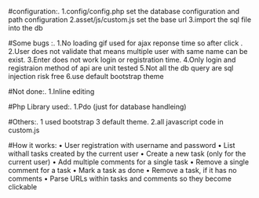 

#configuration:.
1.config/config.php set the database configuration and path configuration
2.asset/js/custom.js  set the base url
3.import the sql file into the db

#Some bugs :.
 1.No loading gif used for ajax reponse time so after click . 
 2.User does not validate that means multiple user with same name can be exist.
 3.Enter does not work login or registration time.
 4.Only login and registraion method of api are unit tested 
 5.Not all the db query are sql injection risk free 
 6.use default bootstrap theme 



#Not done:.
  1.Inline editing 

#Php Library used:. 
  1.Pdo (just for database handleing)


#Others:.
  1 used bootstrap 3 default theme.
  2.all javascript code in custom.js 

#How it works: 
	• User	registration with username	and	password
	• List	withall	tasks	created	by	the	current	user
	• Create	a	new	task	(only	for	the current	user)
	• Add	multiple	comments	for	a	single	task
	• Remove	a	single	comment	for	a	task
	• Mark	a	task	as	done
	• Remove	a	task,	if	it	has	no	comments
	• Parse	URLs	within	tasks	and	comments	so	they	become	clickable
  
